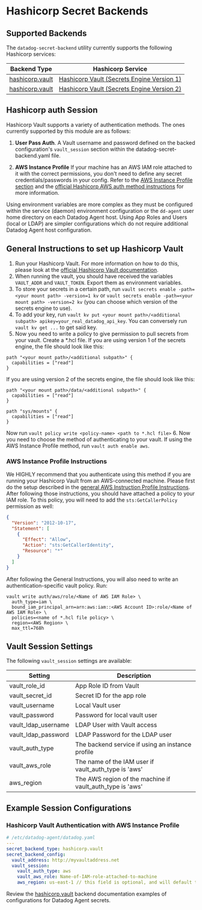 # Hashicorp Secret Backends

## Supported Backends

The `datadog-secret-backend` utility currently supports the following Hashicorp services:

| Backend Type | Hashicorp Service |
| --- | --- |
| [hashicorp.vault](vault.md) | [Hashicorp Vault (Secrets Engine Version 1)](https://learn.hashicorp.com/tutorials/vault/static-secrets) |
| [hashicorp.vault](vault.md) | [Hashicorp Vault (Secrets Engine Version 2)](https://learn.hashicorp.com/tutorials/vault/static-secrets) |

## Hashicorp auth Session

Hashicorp Vault supports a variety of authentication methods. The ones currently supported by this module are as follows:

1. **User Pass Auth**. A Vault username and password defined on the backed configuration's `vault_session` section within the datadog-secret-backend.yaml file.

2. **AWS Instance Profile** If your machine has an AWS IAM role attached to it with the correct permissions, you don't need to define any secret credentials/passwords in your config. Refer to the [AWS Instance Profile section](https://github.com/DataDog/datadog-secret-backend/blob/main/docs/aws/README.md#instance-profile-instructions) and the [official Hashicorp AWS auth method instructions](https://developer.hashicorp.com/vault/docs/auth/aws#aws-auth-method) for more information.

Using environment variables are more complex as they must be configured within the service (daemon) environment configuration or the `dd-agent` user home directory on each Datadog Agent host. Using App Roles and Users (local or LDAP) are simpler configurations which do not require additional Datadog Agent host configuration.

## General Instructions to set up Hashicorp Vault
1. Run your Hashicorp Vault. For more information on how to do this, please look at the [official Hashicorp Vault documentation](https://www.hashicorp.com/en/products/vault). 
2. When running the vault, you should have received the variables `VAULT_ADDR` and `VAULT_TOKEN`. Export them as environment variables.
3. To store your secrets in a certain path, run `vault secrets enable -path=<your mount path> -version=1 kv`  or `vault secrets enable -path=<your mount path> -version=2 kv` (you can choose which version of the secrets engine to use).
4. To add your key, run `vault kv put <your mount path>/<additional subpath> apikey=your_real_datadog_api_key`. You can conversely run `vault kv get ...` to get said key.
5. Now you need to write a policy to give permission to pull secrets from your vault. Create a *.hcl file. If you are using version 1 of the secrets engine, the file should look like this:
```
path "<your mount path>/<additional subpath>" {
  capabilities = ["read"]
}
```
If you are using version 2 of the secrets engine, the file should look like this:
```
path "<your mount path>/data/<additional subpath>" {
  capabilities = ["read"]
}

path "sys/mounts" {
  capabilities = ["read"]
}
```
Now run `vault policy write <policy-name> <path to *.hcl file>`
6. Now you need to choose the method of authenticating to your vault. If using the AWS Instance Profile method, run `vault auth enable aws`. 

### AWS Instance Profile Instructions

We HIGHLY recommend that you authenticate using this method if you are running your Hashicorp Vault from an AWS-connected machine. Please first do the setup described in the [general AWS Instruction Profile Instructions](https://github.com/DataDog/datadog-secret-backend/blob/main/docs/aws/README.md#instance-profile-instructions). After following those instructions, you should have attached a policy to your IAM role. To this policy, you will need to add the `sts:GetCallerPolicy` permission as well:
```json
{
  "Version": "2012-10-17",
  "Statement": [
    {
      "Effect": "Allow",
      "Action": "sts:GetCallerIdentity",
      "Resource": "*"
    }
  ]
}
```
After following the General Instructions, you will also need to write an authentication-specific vault policy. Run:
```
vault write auth/aws/role/<Name of AWS IAM Role> \
  auth_type=iam \
  bound_iam_principal_arn=arn:aws:iam::<AWS Account ID>:role/<Name of AWS IAM Role> \
  policies=<name of *.hcl file policy> \
  region=<AWS Region> \
  max_ttl=768h
```

## Vault Session Settings

The following `vault_session` settings are available:

| Setting | Description |
| --- | --- |
| vault_role_id | App Role ID from Vault |
| vault_secret_id | Secret ID for the app role |
| vault_username | Local Vault user |
| vault_password | Password for local vault user |
| vault_ldap_username | LDAP User with Vault access |
| vault_ldap_password | LDAP Password for the LDAP user |
| vault_auth_type | The backend service if using an instance profile |
| vault_aws_role | The name of the IAM user if vault_auth_type is 'aws' |
| aws_region | The AWS region of the machine if vault_auth_type is 'aws' |

## Example Session Configurations

### Hashicorp Vault Authentication with AWS Instance Profile

```yaml
# /etc/datadog-agent/datadog.yaml
---
secret_backend_type: hashicorp.vault
secret_backend_config:
  vault_address: http://myvaultaddress.net
  vault_session:
    vault_auth_type: aws
    vault_aws_role: Name-of-IAM-role-attached-to-machine
    aws_region: us-east-1 // this field is optional, and will default to us-east-1 if not set
```

Review the [hashicorp.vault](vault.md) backend documentation examples of configurations for Datadog Agent secrets.